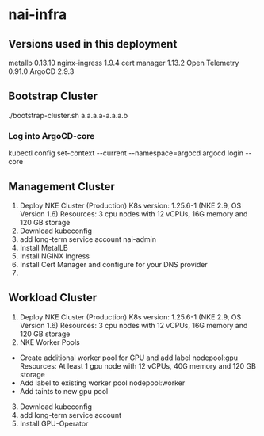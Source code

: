 # nai-infra

## Versions used in this deployment
metallb 0.13.10
nginx-ingress 1.9.4
cert manager 1.13.2
Open Telemetry 0.91.0
ArgoCD 2.9.3

## Bootstrap Cluster
./bootstrap-cluster.sh a.a.a.a-a.a.a.b
### Log into ArgoCD-core
kubectl config set-context --current --namespace=argocd
argocd login --core

## Management Cluster
1. Deploy NKE Cluster (Production)
K8s version: 1.25.6-1 (NKE 2.9, OS Version 1.6)
Resources:  3 cpu nodes with 12 vCPUs, 16G memory and 120 GB storage
2. Download kubeconfig
3. add long-term service account nai-admin
4. Install MetalLB
5. Install NGINX Ingress
6. Install Cert Manager and configure for your DNS provider
7. 

## Workload Cluster
1. Deploy NKE Cluster (Production)
K8s version: 1.25.6-1 (NKE 2.9, OS Version 1.6)
Resources:  3 cpu nodes with 12 vCPUs, 16G memory and 120 GB storage
2. NKE Worker Pools
- Create additional worker pool for GPU and add label nodepool:gpu
Resources:  At least 1 gpu node with 12 vCPUs, 40G memory and 120 GB storage
- Add label to existing worker pool nodepool:worker
- Add taints to new gpu pool
3. Download kubeconfig
4. add long-term service account
5. Install GPU-Operator

